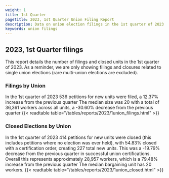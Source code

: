 ```yaml
---
weight: 1
title: 1st Quarter
pagetitle: 2023, 1st Quarter Union Filing Report
description: Data on union election filings in the 1st quarter of 2023
keywords: union filings
---
```


## 2023, 1st Quarter filings

This report details the number of filings and closed units in the 1st quarter of 2023. As a reminder, we are only showing filings and closures related to single union elections (rare multi-union elections are excluded).

### Filings by Union
In the 1st quarter of 2023 536 petitions for new units were filed, a 12.37% increase from the previous quarter The median size was 20 with a total of 36,361 workers across all units, a -30.60% decrease from the previous quarter
{{< readtable table="/tables/reports/2023/1union_filings.html" >}}

### Closed Elections by Union
In the 1st quarter of 2023 414 petitions for new units were closed (this includes petitions where no election was ever held), with 54.83% closed with a certification order, creating 227 total new units. This was a -19.79% decrease from the previous quarter in successful union certifications. Overall this represents approximately 28,957 workers, which is a 79.48% increase from the previous quarter The median bargaining unit has 20 workers.
{{< readtable table="/tables/reports/2023/1union_closed.html" >}}
